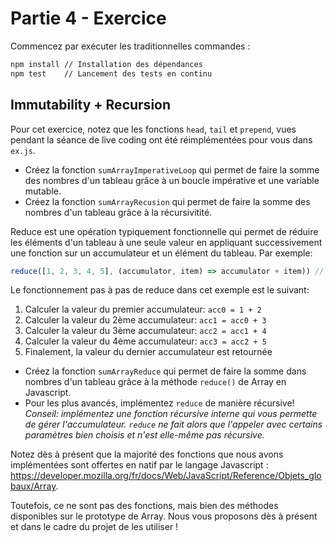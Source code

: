 # Partie 4 - Exercice

Commencez par exécuter les traditionnelles commandes :

```bash
npm install // Installation des dépendances
npm test    // Lancement des tests en continu
```

## Immutability + Recursion    
Pour cet exercice, notez que les fonctions `head`, `tail` et `prepend`, vues pendant la séance de live coding ont été réimplémentées pour vous dans `ex.js`.

- Créez la fonction `sumArrayImperativeLoop` qui permet de faire la somme des nombres d'un tableau grâce à un boucle impérative et une variable mutable.
- Créez la fonction `sumArrayRecusion` qui permet de faire la somme des nombres d'un tableau grâce à la récursivitité.

Reduce est une opération typiquement fonctionnelle qui permet de réduire les éléments d'un tableau à une seule valeur en appliquant successivement une fonction sur un accumulateur et un élément du tableau. Par exemple:

```js
reduce([1, 2, 3, 4, 5], (accumulator, item) => accumulator + item)) // 15
```

Le fonctionnement pas à pas de reduce dans cet exemple est le suivant:
1. Calculer la valeur du premier accumulateur: `acc0 = 1 + 2`
2. Calculer la valeur du 2ème accumulateur: `acc1 = acc0 + 3`
3. Calculer la valeur du 3ème accumulateur: `acc2 = acc1 + 4`
4. Calculer la valeur du 4ème accumulateur: `acc3 = acc2 + 5`
5. Finalement, la valeur du dernier accumulateur est retournée

- Créez la fonction `sumArrayReduce` qui permet de faire la somme dans nombres d'un tableau grâce à la méthode `reduce()` de Array en Javascript.
- Pour les plus avancés, implémentez `reduce` de manière récursive! *Conseil: implémentez une fonction récursive interne qui vous permette de gérer l'accumulateur. `reduce` ne fait alors que l'appeler avec certains paramètres bien choisis et n'est elle-même pas récursive.*

Notez dès à présent que la majorité des fonctions que nous avons implémentées sont offertes en natif par le langage Javascript : https://developer.mozilla.org/fr/docs/Web/JavaScript/Reference/Objets_globaux/Array.

Toutefois, ce ne sont pas des fonctions, mais bien des méthodes disponibles sur le prototype de Array. Nous vous proposons dès à présent et dans le cadre du projet de les utiliser !
